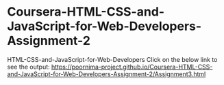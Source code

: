 # Coursera-HTML-CSS-and-JavaScript-for-Web-Developers-Assignment-2
HTML-CSS-and-JavaScript-for-Web-Developers 
Click on the below link to see the output:
https://poornima-project.github.io/Coursera-HTML-CSS-and-JavaScript-for-Web-Developers-Assignment-2/Assignment3.html
